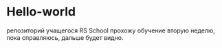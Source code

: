 # Hello-world
репозиторий учащегося RS School
прохожу обучение вторую неделю, пока справляюсь, дальше будет видно.
